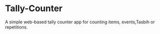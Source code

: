 # Tally-Counter
A simple web-based tally counter app for counting items, events,Tasbih or repetitions.
